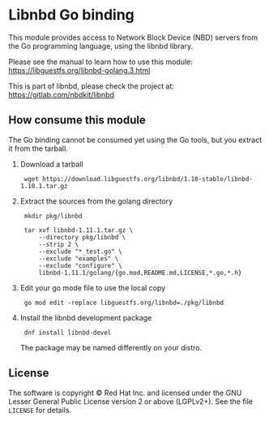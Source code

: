 # Libnbd Go binding

This module provides access to Network Block Device (NBD) servers from
the Go programming language, using the libnbd library.

Please see the manual to learn how to use this module:
https://libguestfs.org/libnbd-golang.3.html

This is part of libnbd, please check the project at:
https://gitlab.com/nbdkit/libnbd

## How consume this module

The Go binding cannot be consumed yet using the Go tools, but you
extract it from the tarball.

1. Download a tarball

        wget https://download.libguestfs.org/libnbd/1.10-stable/libnbd-1.10.1.tar.gz

2. Extract the sources from the golang directory

        mkdir pkg/libnbd

        tar xvf libnbd-1.11.1.tar.gz \
            --directory pkg/libnbd \
            --strip 2 \
            --exclude "*_test.go" \
            --exclude "examples" \
            --exclude "configure" \
            libnbd-1.11.1/golang/{go.mod,README.md,LICENSE,*.go,*.h}

3. Edit your go mode file to use the local copy

        go mod edit -replace libguestfs.org/libnbd=./pkg/libnbd

4. Install the libnbd development package

        dnf install libnbd-devel

   The package may be named differently on your distro.

## License

The software is copyright © Red Hat Inc. and licensed under the GNU
Lesser General Public License version 2 or above (LGPLv2+).  See
the file `LICENSE` for details.
